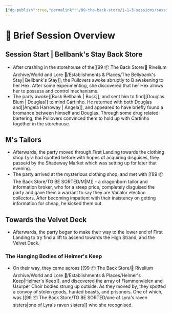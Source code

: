 ```yaml
---
{"dg-publish":true,"permalink":"/99-the-back-store/1-1-3-sessions/session-23-the-pullovers-paradox/","created":"2025-06-23T21:26:47.444+02:00","updated":"2025-06-26T10:24:51.518+02:00"}
---
```


# 📝 Brief Session Overview
## Session Start | Bellbank's Stay Back Store

- After crashing in the storehouse of the[[99 📦 The Back Store/🎲 Rivelium Archive/World and Lore 📜/Establishments & Places/The Bellybank's Stay\| Bellbank's Stay]], the Pullovers awoke abruptly to B awakening to her Hex. After some experimenting, she discovered that her Hex allows her to possess and control mechanisms.
- The party awoke[[Busk Bellbank \| Busk]], and sent him to find[[Douglas Blum \| Douglas]] to mind Cartinho. He returned with both Douglas and[[Angela Harroway \| Angela]], and appeared to have briefly found a bromance between himself and Douglas. Through some drug related bartering, the Pullovers convinced them to hold up with Cartinho together in the storehouse.
## M's Tailors

- Afterwards, the party moved through First Landing towards the clothing shop Lyra had spotted before with hopes of acquiring disguises, they passe/d by the Shadeway Market which was setting up for later that evening.
- The party arrived at the mysterious clothing shop, and met with [[99 📦 The Back Store/TO BE SORTED/M\|M]] - a dragonborn tailor and information broker, who for a steep price, completely disguised the party and gave them a warrant to say they are Vanalor election collectors. After becoming impatient with their insistency on getting information for cheap, he kicked them out.
## Towards the Velvet Deck

- Afterwards, the party began to make their way to the lower end of First Landing to try find a lift to ascend towards the High Strand, and the Velvet Deck.
### The Hanging Bodies of Helmer's Keep

- On their way, they came across [[99 📦 The Back Store/🎲 Rivelium Archive/World and Lore 📜/Establishments & Places/Helmer's Keep\|Helmer's Keep]], and discovered the array of Flammenvielen and Usurper Choir bodies strung up outside. As they moved by, they spotted a convoy of stolen goods, hunted beasts, and prisoners. One of which, was [[99 📦 The Back Store/TO BE SORTED/one of Lyra's raven sisters\|one of Lyra's raven sisters]] who she recognised.